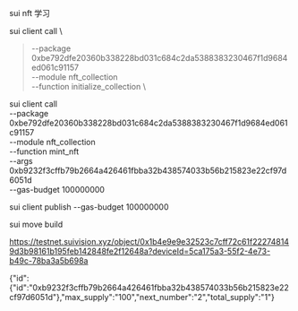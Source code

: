 sui nft 学习

 sui client call \
>   --package 0xbe792dfe20360b338228bd031c684c2da5388383230467f1d9684ed061c91157 \
>   --module nft_collection \
>   --function initialize_collection \



sui client call \
  --package 0xbe792dfe20360b338228bd031c684c2da5388383230467f1d9684ed061c91157 \
  --module nft_collection \
  --function mint_nft \
  --args 0xb9232f3cffb79b2664a426461fbba32b438574033b56b215823e22cf97d6051d \
  --gas-budget 100000000



sui client publish --gas-budget 100000000


sui move build   


https://testnet.suivision.xyz/object/0x1b4e9e9e32523c7cff72c61f222748149d3b98161b195feb142848fe2f12648a?deviceId=5ca175a3-55f2-4e73-b49c-78ba3a5b698a


{"id":{"id":"0xb9232f3cffb79b2664a426461fbba32b438574033b56b215823e22cf97d6051d"},"max_supply":"100","next_number":"2","total_supply":"1"}


